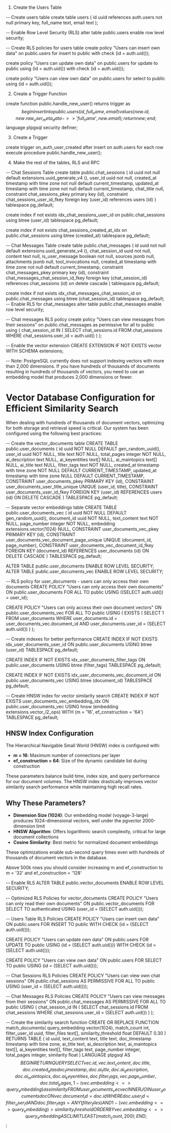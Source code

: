 1. Create the Users Table

-- Create users table
create table users (
  id uuid references auth.users not null primary key,
  full_name text,
  email text
);

-- Enable Row Level Security (RLS)
alter table public.users enable row level security;

-- Create RLS policies for users table
create policy "Users can insert own data"
on public.users
for insert
to public
with check (id = auth.uid());

create policy "Users can update own data"
on public.users
for update
to public
using (id = auth.uid())
with check (id = auth.uid());

create policy "Users can view own data"
on public.users
for select
to public
using (id = auth.uid());


2. Create a Trigger Function

create function public.handle_new_user()
returns trigger as $$
begin
 insert into public.users (id, full_name, email)
 values (
   new.id,
   new.raw_user_meta_data->>'full_name',
   new.email
 );
 return new;
end;
$$ language plpgsql security definer;


3. Create a Trigger

create trigger on_auth_user_created
  after insert on auth.users
  for each row execute procedure public.handle_new_user();


4. Make the rest of the tables, RLS and RPC



  -- Chat Sessions Table
  create table
    public.chat_sessions (
      id uuid not null default extensions.uuid_generate_v4 (),
      user_id uuid not null,
      created_at timestamp with time zone not null default current_timestamp,
      updated_at timestamp with time zone not null default current_timestamp,
      chat_title null,
      constraint chat_sessions_pkey primary key (id),
      constraint chat_sessions_user_id_fkey foreign key (user_id) references users (id)
    ) tablespace pg_default;

  create index if not exists idx_chat_sessions_user_id on public.chat_sessions using btree (user_id) tablespace pg_default;

  create index if not exists chat_sessions_created_at_idx on public.chat_sessions using btree (created_at) tablespace pg_default;

  -- Chat Messages Table
  create table
    public.chat_messages (
      id uuid not null default extensions.uuid_generate_v4 (),
      chat_session_id uuid not null,
      content text null,
      is_user_message boolean not null,
      sources jsonb null,
      attachments jsonb null,
      tool_invocations null,
      created_at timestamp with time zone not null default current_timestamp,
      constraint chat_messages_pkey primary key (id),
      constraint chat_messages_chat_session_id_fkey foreign key (chat_session_id) references chat_sessions (id) on delete cascade
    ) tablespace pg_default;

  create index if not exists idx_chat_messages_chat_session_id on public.chat_messages using btree (chat_session_id) tablespace pg_default;
  -- Enable RLS for chat_messages
  alter table public.chat_messages enable row level security;

  -- Chat messages RLS policy
  create policy "Users can view messages from their sessions"
  on public.chat_messages
  as permissive
  for all
  to public
  using (
    chat_session_id IN (
      SELECT chat_sessions.id
      FROM chat_sessions
      WHERE chat_sessions.user_id = auth.uid()
    )
  );

-- Enable the vector extension
CREATE EXTENSION IF NOT EXISTS vector WITH SCHEMA extensions;

-- Note: PostgreSQL currently does not support indexing vectors with more than 2,000 dimensions. If you have hundreds of thousands of documents resulting in hundreds of thousands of vectors, you need to use an embedding model that produces 2,000 dimensions or fewer.

# Vector Database Configuration for Efficient Similarity Search

When dealing with hundreds of thousands of document vectors, optimizing for both storage and retrieval speed is critical. Our system has been configured using the following best practices:


-- Create the vector_documents table
CREATE TABLE public.user_documents (
  id uuid NOT NULL DEFAULT gen_random_uuid(),
  user_id uuid NOT NULL,
  title text NOT NULL,
  total_pages integer NOT NULL,
  ai_description text NULL,
  ai_keyentities text[] NULL,
  ai_maintopics text[] NULL,
  ai_title text NULL,
  filter_tags text NOT NULL,
  created_at timestamp with time zone NOT NULL DEFAULT CURRENT_TIMESTAMP,
  updated_at timestamp with time zone NULL DEFAULT CURRENT_TIMESTAMP,
  CONSTRAINT user_documents_pkey PRIMARY KEY (id),
  CONSTRAINT user_documents_user_title_unique UNIQUE (user_id, title),
  CONSTRAINT user_documents_user_id_fkey FOREIGN KEY (user_id) REFERENCES users (id) ON DELETE CASCADE
) TABLESPACE pg_default;

-- Separate vector embeddings table
CREATE TABLE public.user_documents_vec (
  id uuid NOT NULL DEFAULT gen_random_uuid(),
  document_id uuid NOT NULL,
  text_content text NOT NULL,
  page_number integer NOT NULL,
  embedding extensions.vector(1024) NULL,
  CONSTRAINT user_documents_vec_pkey PRIMARY KEY (id),
  CONSTRAINT user_documents_vec_document_page_unique UNIQUE (document_id, page_number),
  CONSTRAINT user_documents_vec_document_id_fkey FOREIGN KEY (document_id) REFERENCES user_documents (id) ON DELETE CASCADE
) TABLESPACE pg_default;

ALTER TABLE public.user_documents ENABLE ROW LEVEL SECURITY;
ALTER TABLE public.user_documents_vec ENABLE ROW LEVEL SECURITY;

-- RLS policy for user_documents - users can only access their own documents
CREATE POLICY "Users can only access their own documents" ON public.user_documents
    FOR ALL
    TO public
    USING ((SELECT auth.uid()) = user_id);

CREATE POLICY "Users can only access their own document vectors" ON public.user_documents_vec
    FOR ALL
    TO public
    USING (
        EXISTS (
            SELECT 1 FROM user_documents
            WHERE user_documents.id = user_documents_vec.document_id
            AND user_documents.user_id = (SELECT auth.uid())
        )
    );


-- Create indexes for better performance
CREATE INDEX IF NOT EXISTS idx_user_documents_user_id
ON public.user_documents USING btree (user_id) TABLESPACE pg_default;

CREATE INDEX IF NOT EXISTS idx_user_documents_filter_tags
ON public.user_documents USING btree (filter_tags) TABLESPACE pg_default;

CREATE INDEX IF NOT EXISTS idx_user_documents_vec_document_id
ON public.user_documents_vec USING btree (document_id) TABLESPACE pg_default;

-- Create HNSW index for vector similarity search
CREATE INDEX IF NOT EXISTS user_documents_vec_embedding_idx
ON public.user_documents_vec
USING hnsw (embedding extensions.vector_l2_ops)
WITH (m = '16', ef_construction = '64')
TABLESPACE pg_default;


## HNSW Index Configuration

The Hierarchical Navigable Small World (HNSW) index is configured with:

- **m = 16**: Maximum number of connections per layer
- **ef_construction = 64**: Size of the dynamic candidate list during construction

These parameters balance build time, index size, and query performance for our document volumes. The HNSW index drastically improves vector similarity search performance while maintaining high recall rates.

## Why These Parameters?

- **Dimension Size (1024)**: Our embedding model (voyage-3-large) produces 1024-dimensional vectors, well under the pgvector 2000-dimension limit
- **HNSW Algorithm**: Offers logarithmic search complexity, critical for large document collections
- **Cosine Similarity**: Best metric for normalized document embeddings

These optimizations enable sub-second query times even with hundreds of thousands of document vectors in the database.

Above 500k rows you should consider increasing m and ef_construction to m = '32' and ef_construction = '128'

-- Enable RLS
ALTER TABLE public.vector_documents ENABLE ROW LEVEL SECURITY;

-- Optimized RLS Policies for vector_documents
CREATE POLICY "Users can only read their own documents"
ON public.vector_documents
FOR SELECT
TO authenticated
USING (user_id = (SELECT auth.uid()));

-- Users Table RLS Policies
CREATE POLICY "Users can insert own data"
ON public.users
FOR INSERT
TO public
WITH CHECK (id = (SELECT auth.uid()));

CREATE POLICY "Users can update own data"
ON public.users
FOR UPDATE
TO public
USING (id = (SELECT auth.uid()))
WITH CHECK (id = (SELECT auth.uid()));

CREATE POLICY "Users can view own data"
ON public.users
FOR SELECT
TO public
USING (id = (SELECT auth.uid()));

-- Chat Sessions RLS Policies
CREATE POLICY "Users can view own chat sessions"
ON public.chat_sessions
AS PERMISSIVE
FOR ALL
TO public
USING (user_id = (SELECT auth.uid()));

-- Chat Messages RLS Policies
CREATE POLICY "Users can view messages from their sessions"
ON public.chat_messages
AS PERMISSIVE
FOR ALL
TO public
USING (
  chat_session_id IN (
      SELECT chat_sessions.id
      FROM chat_sessions
      WHERE chat_sessions.user_id = (SELECT auth.uid())
  )
);

-- Create the similarity search function
CREATE OR REPLACE FUNCTION match_documents(
  query_embedding vector(1024),
  match_count int,
  filter_user_id uuid,
  filter_files text[],
  similarity_threshold float DEFAULT 0.30
)
RETURNS TABLE (
  id uuid,
  text_content text,
  title text,
  doc_timestamp timestamp with time zone,
  ai_title text,
  ai_description text,
  ai_maintopics text[],
  ai_keyentities text[],
  filter_tags text,
  page_number integer,
  total_pages integer,
  similarity float
)
LANGUAGE plpgsql
AS $$
BEGIN
  RETURN QUERY
  SELECT
    vec.id,
    vec.text_content,
    doc.title,
    doc.created_at as doc_timestamp,
    doc.ai_title,
    doc.ai_description,
    doc.ai_maintopics,
    doc.ai_keyentities,
    doc.filter_tags,
    vec.page_number,
    doc.total_pages,
    1 - (vec.embedding <=> query_embedding) as similarity
  FROM
    user_documents_vec vec
  INNER JOIN
    user_documents doc ON vec.document_id = doc.id
  WHERE
    doc.user_id = filter_user_id
    AND doc.filter_tags = ANY(filter_files)
    AND 1 - (vec.embedding <=> query_embedding) > similarity_threshold
  ORDER BY
    vec.embedding <=> query_embedding ASC
  LIMIT LEAST(match_count, 200);
END;
$$;

